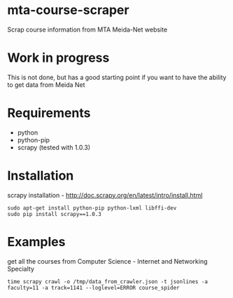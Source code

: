 # mta-course-scraper
Scrap course information from MTA Meida-Net website
 
# Work in progress
This is not done, but has a good starting point if you want to have the ability to get data from Meida Net

# Requirements
* python
* python-pip
* scrapy (tested with 1.0.3)

# Installation
scrapy installation - http://doc.scrapy.org/en/latest/intro/install.html
```
sudo apt-get install python-pip python-lxml libffi-dev
sudo pip install scrapy==1.0.3
```

# Examples
get all the courses from Computer Science - Internet and Networking Specialty  
```
time scrapy crawl -o /tmp/data_from_crawler.json -t jsonlines -a faculty=11 -a track=1141 --loglevel=ERROR course_spider
```